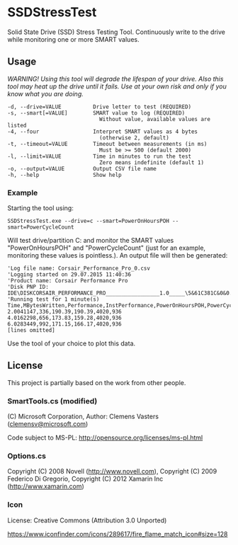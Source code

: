 # SSDStressTest

Solid State Drive (SSD) Stress Testing Tool. Continuously write to the drive while monitoring one or more SMART values.

## Usage
_WARNING! Using this tool will degrade the lifespan of your drive. Also this tool may heat up the drive until it fails. Use at your own risk and only if you know what you are doing._

    -d, --drive=VALUE          Drive letter to test (REQUIRED)
    -s, --smart[=VALUE]        SMART value to log (REQUIRED)
                                 Without value, available values are listed
    -4, --four                 Interpret SMART values as 4 bytes
                                 (otherwise 2, default)
    -t, --timeout=VALUE        Timeout between measurements (in ms)
                                 Must be >= 500 (default 2000)
    -l, --limit=VALUE          Time in minutes to run the test
                                 Zero means indefinite (default 1)
    -o, --output=VALUE         Output CSV file name
    -h, --help                 Show help
    
### Example
Starting the tool using:

    SSDStressTest.exe --drive=c --smart=PowerOnHoursPOH --smart=PowerCycleCount
    
Will test drive/partition C: and monitor the SMART values "PowerOnHoursPOH" and "PowerCycleCount" (just for an example, monitoring these values is pointless.). An output file will then be generated:

    'Log file name: Corsair_Performance_Pro_0.csv
    'Logging started on 29.07.2015 11:40:36
    'Product name: Corsair Performance Pro
    'Disk PNP ID: IDE\DISKCORSAIR_PERFORMANCE_PRO_________________1.0_____\5&61C381C&0&0.0.0
    'Running test for 1 minute(s)
    Time,MBytesWritten,Performance,InstPerformance,PowerOnHoursPOH,PowerCycleCount
    2.0041147,336,190.39,190.39,4020,936
    4.0162298,656,173.83,159.28,4020,936
    6.0283449,992,171.15,166.17,4020,936
    [lines omitted]
    
Use the tool of your choice to plot this data.

## License
This project is partially based on the work from other people.
### SmartTools.cs (modified)
(C) Microsoft Corporation, Author: Clemens Vasters (clemensv@microsoft.com)

Code subject to MS-PL: http://opensource.org/licenses/ms-pl.html 

### Options.cs

Copyright (C) 2008 Novell (http://www.novell.com), Copyright (C) 2009 Federico Di Gregorio, Copyright (C) 2012 Xamarin Inc (http://www.xamarin.com)

### Icon 
License: Creative Commons (Attribution 3.0 Unported)

https://www.iconfinder.com/icons/289617/fire_flame_match_icon#size=128
